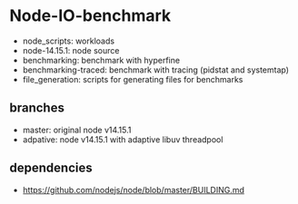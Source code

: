 # Node-IO-benchmark

- node_scripts: workloads
- node-14.15.1: node source
- benchmarking: benchmark with hyperfine
- benchmarking-traced: benchmark with tracing (pidstat and systemtap)
- file_generation: scripts for generating files for benchmarks

## branches

- master: original node v14.15.1 
- adpative: node v14.15.1 with adaptive libuv threadpool

## dependencies

- https://github.com/nodejs/node/blob/master/BUILDING.md